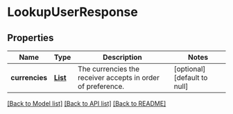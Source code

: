 # LookupUserResponse
## Properties

| Name | Type | Description | Notes |
|------------ | ------------- | ------------- | -------------|
| **currencies** | [**List**](CurrencyPreference.md) | The currencies the receiver accepts in order of preference. | [optional] [default to null] |

[[Back to Model list]](../README.md#documentation-for-models) [[Back to API list]](../README.md#documentation-for-api-endpoints) [[Back to README]](../README.md)

